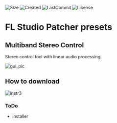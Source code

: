 ![Size](https://img.shields.io/github/repo-size/mirbyte/fls-patcher-presets?color=orange&label=Size)
![Created](https://badges.pufler.dev/created/mirbyte/fls-patcher-presets?color=orange)
![LastCommit](https://img.shields.io/github/last-commit/mirbyte/fls-patcher-presets?color=orange&label=Updated)
![License](https://img.shields.io/github/license/mirbyte/fls-patcher-presets?color=orange)

# FL Studio Patcher presets
## Multiband Stereo Control
Stereo control tool with linear audio processing.


![gui_pic](https://github.com/user-attachments/assets/e38ddbb5-5bcd-46b8-beda-15ba270852c8)





## How to download
![instr3](https://github.com/user-attachments/assets/6aa06728-105e-4604-be3c-f6cdfa17f4b1)






### ToDo
- installer
